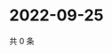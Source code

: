 # 2022-09-25

共 0 条

<!-- BEGIN WEIBO -->
<!-- 最后更新时间 Sun Sep 25 2022 22:15:02 GMT+0800 (China Standard Time) -->

<!-- END WEIBO -->
